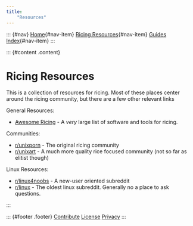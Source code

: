 ```yaml
---
title:
	"Resources"
---
```


::: {#nav}
[Home](index.html){#nav-item}
[Ricing Resources](resources.html){#nav-item}
[Guides Index](guide_index.html){#nav-item}
:::

::: {#content .content}

# Ricing Resources

This is a collection of resources for ricing. Most of these places center around the ricing community, but there are a few other relevant links

General Resources:

- [Awesome Ricing](https://github.com/fosslife/awesome-ricing) - A *very* large list of software and tools for ricing.

Communities:

- [r/unixporn](https://reddit.com/r/unixporn) - The original ricing community
- [r/unixart](https://reddit.com//unixart) - A much more quality rice focused community (not so far as elitist though)

Linux Resources:

- [r/linux4noobs](https://reddit.com/r/linux4noobs) - A new-user oriented subreddit
- [r/linux](https://reddit.com/r/linux) - The oldest linux subreddit. Generally no a place to ask questions.

:::

::: {#footer .footer}
[Contribute](https://github.com/theory-of-everything/ricing-rocks)
[License](https://www.gnu.org/licenses/agpl-3.0.txt)
[Privacy](privacy.html)
:::

<!-- # vim: fdm=marker:filetype=markdown:ts=4:shiftwidth=4:expandtab! -->
